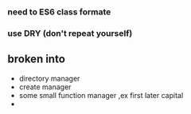 ### need to ES6 class formate 

### use DRY (don't repeat yourself) 

## broken into
- directory manager 
- create manager 
- some small function manager ,ex first later capital 
- 